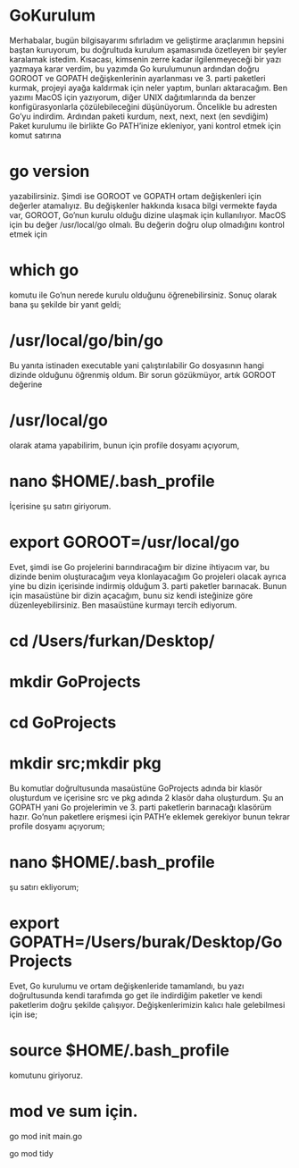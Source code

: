 # GoKurulum

Merhabalar, bugün bilgisayarımı sıfırladım ve geliştirme araçlarımın hepsini baştan kuruyorum, bu doğrultuda kurulum aşamasınıda özetleyen bir şeyler karalamak istedim. Kısacası, kimsenin zerre kadar ilgilenmeyeceği bir yazı yazmaya karar verdim, bu yazımda Go kurulumunun ardından doğru GOROOT ve GOPATH değişkenlerinin ayarlanması ve 3. parti paketleri kurmak, projeyi ayağa kaldırmak için neler yaptım, bunları aktaracağım.
Ben yazımı MacOS için yazıyorum, diğer UNIX dağıtımlarında da benzer konfigürasyonlarla çözülebileceğini düşünüyorum.
Öncelikle bu adresten Go’yu indirdim.
Ardından paketi kurdum, next, next, next (en sevdiğim)
Paket kurulumu ile birlikte Go PATH’inize ekleniyor, yani kontrol etmek için komut satırına
# go version
yazabilirsiniz.
Şimdi ise GOROOT ve GOPATH ortam değişkenleri için değerler atamalıyız.
Bu değişkenler hakkında kısaca bilgi vermekte fayda var, GOROOT, Go’nun kurulu olduğu dizine ulaşmak için kullanılıyor.
MacOS için bu değer /usr/local/go olmalı.
Bu değerin doğru olup olmadığını kontrol etmek için
# which go
komutu ile Go’nun nerede kurulu olduğunu öğrenebilirsiniz.
Sonuç olarak bana şu şekilde bir yanıt geldi;
# /usr/local/go/bin/go
Bu yanıta istinaden executable yani çalıştırılabilir Go dosyasının hangi dizinde olduğunu öğrenmiş oldum.
Bir sorun gözükmüyor, artık GOROOT değerine
# /usr/local/go
olarak atama yapabilirim, bunun için profile dosyamı açıyorum,
# nano $HOME/.bash_profile
İçerisine şu satırı giriyorum.
# export GOROOT=/usr/local/go
Evet, şimdi ise Go projelerini barındıracağım bir dizine ihtiyacım var, bu dizinde benim oluşturacağım veya klonlayacağım Go projeleri olacak ayrıca yine bu dizin içerisinde indirmiş olduğum 3. parti paketler barınacak.
Bunun için masaüstüne bir dizin açacağım, bunu siz kendi isteğinize göre düzenleyebilirsiniz. Ben masaüstüne kurmayı tercih ediyorum.
# cd /Users/furkan/Desktop/
# mkdir GoProjects
# cd GoProjects
# mkdir src;mkdir pkg
Bu komutlar doğrultusunda masaüstüne GoProjects adında bir klasör oluşturdum ve içerisine src ve pkg adında 2 klasör daha oluşturdum.
Şu an GOPATH yani Go projelerimin ve 3. parti paketlerin barınacağı klasörüm hazır.
Go’nun paketlere erişmesi için PATH’e eklemek gerekiyor bunun tekrar profile dosyamı açıyorum;
# nano $HOME/.bash_profile
şu satırı ekliyorum;
# export GOPATH=/Users/burak/Desktop/GoProjects
Evet, Go kurulumu ve ortam değişkenleride tamamlandı, bu yazı doğrultusunda kendi tarafımda go get ile indirdiğim paketler ve kendi paketlerim doğru şekilde çalışıyor.
Değişkenlerimizin kalıcı hale gelebilmesi için ise;
# source $HOME/.bash_profile
komutunu giriyoruz.

# mod ve sum için.

go mod init main.go

go mod tidy
